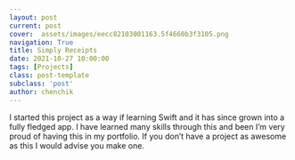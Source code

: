 ```yaml
---
layout: post
current: post
cover:  assets/images/eecc82103001163.5f4660b3f3105.png
navigation: True
title: Simply Receipts
date: 2021-10-27 10:00:00
tags: [Projects]
class: post-template
subclass: 'post'
author: chenchik
---
```


I started this project as a way if learning Swift and it has since grown into a fully fledged app. I have learned many skills through this and been I’m very proud of having this in my portfolio. If you don’t have a project as awesome as this I would advise you make one.


